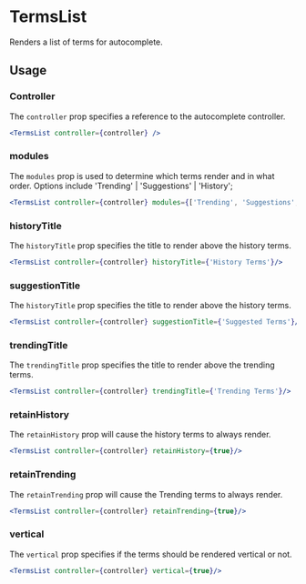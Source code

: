 # TermsList

Renders a list of terms for autocomplete. 

## Usage

### Controller

The `controller` prop specifies a reference to the autocomplete controller.

```jsx
<TermsList controller={controller} />
```

### modules

The `modules` prop is used to determine which terms render and in what order. Options include 'Trending' | 'Suggestions' | 'History';

```jsx
<TermsList controller={controller} modules={['Trending', 'Suggestions', 'History']}/>
```

### historyTitle

The `historyTitle` prop specifies the title to render above the history terms.

```jsx
<TermsList controller={controller} historyTitle={'History Terms'}/>
```

### suggestionTitle

The `historyTitle` prop specifies the title to render above the history terms.

```jsx
<TermsList controller={controller} suggestionTitle={'Suggested Terms'}/>
```

### trendingTitle

The `trendingTitle` prop specifies the title to render above the trending terms.

```jsx
<TermsList controller={controller} trendingTitle={'Trending Terms'}/>
```


### retainHistory

The `retainHistory` prop will cause the history terms to always render. 

```jsx
<TermsList controller={controller} retainHistory={true}/>
```

### retainTrending

The `retainTrending` prop will cause the Trending terms to always render. 

```jsx
<TermsList controller={controller} retainTrending={true}/>
```

### vertical

The `vertical` prop specifies if the terms should be rendered vertical or not. 

```jsx
<TermsList controller={controller} vertical={true}/>
```
